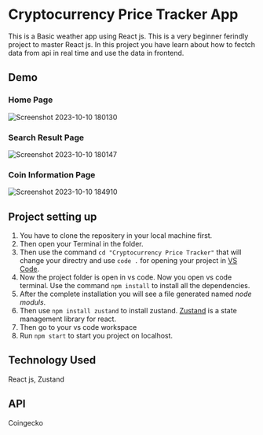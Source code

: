 # Cryptocurrency Price Tracker App
This is a Basic weather app using React js. This is a very beginner ferindly project to master React js. In this project you have learn about how to fectch data from api in real time and use the data in frontend.

## Demo

### Home Page
![Screenshot 2023-10-10 180130](https://github.com/NilanjanPramanik/Web-Development-Projects/assets/121485018/f2e5e184-da2d-4ff8-8fef-87abedf97bcb)

### Search Result Page
![Screenshot 2023-10-10 180147](https://github.com/NilanjanPramanik/Web-Development-Projects/assets/121485018/5ddad814-3e84-41bc-bb1b-3156eca9069b)

### Coin Information Page
![Screenshot 2023-10-10 184910](https://github.com/NilanjanPramanik/Web-Development-Projects/assets/121485018/4b5c84a9-ef09-40fb-b2a9-b2c8ca4ae167)


## Project setting up 
1. You have to clone the repositery in your local machine first.
1. Then open your Terminal in the folder.
1. Then use the command `cd "Cryptocurrency Price Tracker"` that will change your directry and use `code .` for opening your project in [VS Code](https://code.visualstudio.com/).
1. Now the project folder is open in vs code. Now you open vs code terminal. Use the command `npm install` to install all the dependencies. 
1. After the complete installation you will see a file generated named *node moduls*.
2. Then use `npm install zustand` to install zustand. [Zustand](https://zustand-demo.pmnd.rs/) is a state management library for react.
1. Then go to your vs code workspace 
9. Run `npm start` to start you project on localhost.
   
## Technology Used
React js, Zustand
## API
Coingecko
